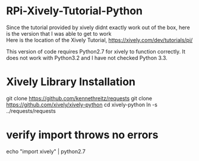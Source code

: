 RPi-Xively-Tutorial-Python
======================

Since the tutorial provided by xively didnt exactly work out of the box, here is the version that I was able to get to work
<br>
Here is the location of the Xively Tutorial, https://xively.com/dev/tutorials/pi/


This version of code requires Python2.7 for xively to function correctly. It does not work with Python3.2 and I have not checked Python 3.3.


# Xively Library Installation 
git clone https://github.com/kennethreitz/requests
git clone https://github.com/xively/xively-python
cd xively-python
ln -s ../requests/requests

# verify import throws no errors
echo "import xively" | python2.7
